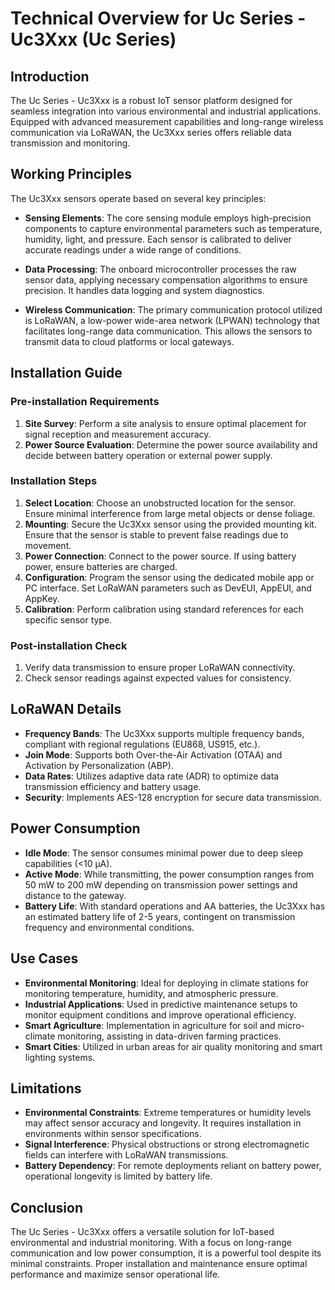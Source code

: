 # Technical Overview for Uc Series - Uc3Xxx (Uc Series)

## Introduction

The Uc Series - Uc3Xxx is a robust IoT sensor platform designed for seamless integration into various environmental and industrial applications. Equipped with advanced measurement capabilities and long-range wireless communication via LoRaWAN, the Uc3Xxx series offers reliable data transmission and monitoring.

## Working Principles

The Uc3Xxx sensors operate based on several key principles:

- **Sensing Elements**: The core sensing module employs high-precision components to capture environmental parameters such as temperature, humidity, light, and pressure. Each sensor is calibrated to deliver accurate readings under a wide range of conditions.

- **Data Processing**: The onboard microcontroller processes the raw sensor data, applying necessary compensation algorithms to ensure precision. It handles data logging and system diagnostics.

- **Wireless Communication**: The primary communication protocol utilized is LoRaWAN, a low-power wide-area network (LPWAN) technology that facilitates long-range data communication. This allows the sensors to transmit data to cloud platforms or local gateways.

## Installation Guide

### Pre-installation Requirements

1. **Site Survey**: Perform a site analysis to ensure optimal placement for signal reception and measurement accuracy.
2. **Power Source Evaluation**: Determine the power source availability and decide between battery operation or external power supply.

### Installation Steps

1. **Select Location**: Choose an unobstructed location for the sensor. Ensure minimal interference from large metal objects or dense foliage.
2. **Mounting**: Secure the Uc3Xxx sensor using the provided mounting kit. Ensure that the sensor is stable to prevent false readings due to movement.
3. **Power Connection**: Connect to the power source. If using battery power, ensure batteries are charged. 
4. **Configuration**: Program the sensor using the dedicated mobile app or PC interface. Set LoRaWAN parameters such as DevEUI, AppEUI, and AppKey.
5. **Calibration**: Perform calibration using standard references for each specific sensor type. 

### Post-installation Check

1. Verify data transmission to ensure proper LoRaWAN connectivity.
2. Check sensor readings against expected values for consistency.

## LoRaWAN Details

- **Frequency Bands**: The Uc3Xxx supports multiple frequency bands, compliant with regional regulations (EU868, US915, etc.).
- **Join Mode**: Supports both Over-the-Air Activation (OTAA) and Activation by Personalization (ABP).
- **Data Rates**: Utilizes adaptive data rate (ADR) to optimize data transmission efficiency and battery usage.
- **Security**: Implements AES-128 encryption for secure data transmission.

## Power Consumption

- **Idle Mode**: The sensor consumes minimal power due to deep sleep capabilities (<10 µA).
- **Active Mode**: While transmitting, the power consumption ranges from 50 mW to 200 mW depending on transmission power settings and distance to the gateway.
- **Battery Life**: With standard operations and AA batteries, the Uc3Xxx has an estimated battery life of 2-5 years, contingent on transmission frequency and environmental conditions.

## Use Cases

- **Environmental Monitoring**: Ideal for deploying in climate stations for monitoring temperature, humidity, and atmospheric pressure.
- **Industrial Applications**: Used in predictive maintenance setups to monitor equipment conditions and improve operational efficiency.
- **Smart Agriculture**: Implementation in agriculture for soil and micro-climate monitoring, assisting in data-driven farming practices.
- **Smart Cities**: Utilized in urban areas for air quality monitoring and smart lighting systems.

## Limitations

- **Environmental Constraints**: Extreme temperatures or humidity levels may affect sensor accuracy and longevity. It requires installation in environments within sensor specifications.
- **Signal Interference**: Physical obstructions or strong electromagnetic fields can interfere with LoRaWAN transmissions.
- **Battery Dependency**: For remote deployments reliant on battery power, operational longevity is limited by battery life.

## Conclusion

The Uc Series - Uc3Xxx offers a versatile solution for IoT-based environmental and industrial monitoring. With a focus on long-range communication and low power consumption, it is a powerful tool despite its minimal constraints. Proper installation and maintenance ensure optimal performance and maximize sensor operational life.